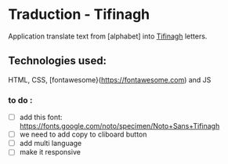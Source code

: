 # Traduction - Tifinagh
Application translate text from [alphabet] into [Tifinagh](https://fr.wikipedia.org/wiki/Tifinagh) letters.
## Technologies used:
HTML, CSS, [fontawesome}(https://fontawesome.com) and JS 
### to do : 
 - [ ] add this font: https://fonts.google.com/noto/specimen/Noto+Sans+Tifinagh
 - [ ] we need to add copy to cliboard button
 - [ ] add multi language
 - [ ] make it responsive
